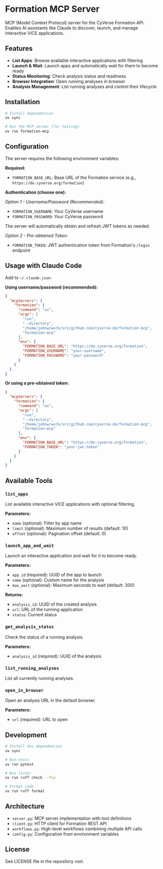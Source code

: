 # Formation MCP Server

MCP (Model Context Protocol) server for the CyVerse Formation API. Enables AI assistants like Claude to discover, launch, and manage interactive VICE applications.

## Features

- **List Apps**: Browse available interactive applications with filtering
- **Launch & Wait**: Launch apps and automatically wait for them to become ready
- **Status Monitoring**: Check analysis status and readiness
- **Browser Integration**: Open running analyses in browser
- **Analysis Management**: List running analyses and control their lifecycle

## Installation

```bash
# Install dependencies
uv sync

# Run the MCP server (for testing)
uv run formation-mcp
```

## Configuration

The server requires the following environment variables:

**Required:**
- `FORMATION_BASE_URL`: Base URL of the Formation service (e.g., `https://de.cyverse.org/formation`)

**Authentication (choose one):**

*Option 1 - Username/Password (Recommended):*
- `FORMATION_USERNAME`: Your CyVerse username
- `FORMATION_PASSWORD`: Your CyVerse password

The server will automatically obtain and refresh JWT tokens as needed.

*Option 2 - Pre-obtained Token:*
- `FORMATION_TOKEN`: JWT authentication token from Formation's `/login` endpoint

## Usage with Claude Code

Add to `~/.claude.json`:

**Using username/password (recommended):**
```json
{
  "mcpServers": {
    "formation": {
      "command": "uv",
      "args": [
        "run",
        "--directory",
        "/home/johnw/work/src/github.com/cyverse-de/formation-mcp",
        "formation-mcp"
      ],
      "env": {
        "FORMATION_BASE_URL": "https://de.cyverse.org/formation",
        "FORMATION_USERNAME": "your-username",
        "FORMATION_PASSWORD": "your-password"
      }
    }
  }
}
```

**Or using a pre-obtained token:**
```json
{
  "mcpServers": {
    "formation": {
      "command": "uv",
      "args": [
        "run",
        "--directory",
        "/home/johnw/work/src/github.com/cyverse-de/formation-mcp",
        "formation-mcp"
      ],
      "env": {
        "FORMATION_BASE_URL": "https://de.cyverse.org/formation",
        "FORMATION_TOKEN": "your-jwt-token"
      }
    }
  }
}
```

## Available Tools

### `list_apps`
List available interactive VICE applications with optional filtering.

**Parameters:**
- `name` (optional): Filter by app name
- `limit` (optional): Maximum number of results (default: 10)
- `offset` (optional): Pagination offset (default: 0)

### `launch_app_and_wait`
Launch an interactive application and wait for it to become ready.

**Parameters:**
- `app_id` (required): UUID of the app to launch
- `name` (optional): Custom name for the analysis
- `max_wait` (optional): Maximum seconds to wait (default: 300)

**Returns:**
- `analysis_id`: UUID of the created analysis
- `url`: URL of the running application
- `status`: Current status

### `get_analysis_status`
Check the status of a running analysis.

**Parameters:**
- `analysis_id` (required): UUID of the analysis

### `list_running_analyses`
List all currently running analyses.

### `open_in_browser`
Open an analysis URL in the default browser.

**Parameters:**
- `url` (required): URL to open

## Development

```bash
# Install dev dependencies
uv sync

# Run tests
uv run pytest

# Run linter
uv run ruff check --fix

# Format code
uv run ruff format
```

## Architecture

- `server.py`: MCP server implementation with tool definitions
- `client.py`: HTTP client for Formation REST API
- `workflows.py`: High-level workflows combining multiple API calls
- `config.py`: Configuration from environment variables

## License

See LICENSE file in the repository root.
